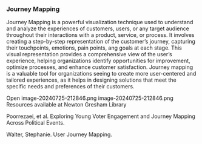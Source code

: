 ### Journey Mapping

Journey Mapping is a powerful visualization technique used to understand and analyze the experiences of customers, users, or any target audience throughout their interactions with a product, service, or process. It involves creating a step-by-step representation of the customer’s journey, capturing their touchpoints, emotions, pain points, ang goals at each stage. This visual representation provides a comprehensive view of the user’s experience, helping organizations identify opportunities for improvement, optimize processes, and enhance customer satisfaction. Journey mapping is a valuable tool for organizations seeing to create more user-centered and tailored experiences, as it helps in designing solutions that meet the specific needs and preferences of their customers.

Open image-20240725-212846.png
image-20240725-212846.png
Resources available at Newton Gresham Library

Poorrezaei, et al.  Exploring Young Voter Engagement and Journey Mapping Across Political Events. 

Walter, Stephanie. User Journey Mapping. 
